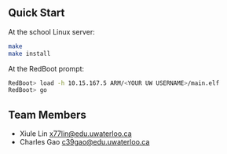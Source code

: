 ## Quick Start

At the school Linux server:

``` bash
make
make install
```

At the RedBoot prompt:

``` bash
RedBoot> load -h 10.15.167.5 ARM/<YOUR UW USERNAME>/main.elf
RedBoot> go
```

## Team Members
- Xiule Lin <x77lin@edu.uwaterloo.ca>
- Charles Gao <c39gao@edu.uwaterloo.ca>
